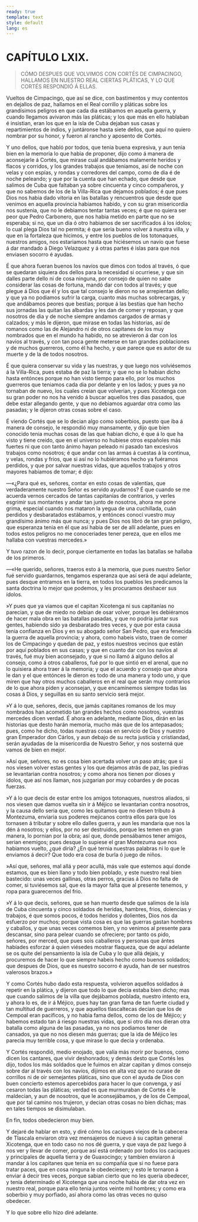 ```yaml
---
ready: true
template: text
style: default
lang: es
---
```


# CAPÍTULO LXIX.

> CÓMO DESPUES QUE VOLVIMOS CON CORTÉS DE CIMPACINGO, HALLAMOS EN NUESTRO
> REAL CIERTAS PLÁTICAS, Y LO QUE CORTÉS RESPONDIÓ Á ELLAS.


Vueltos de Cimpacingo, que así se dice, con bastimentos y muy contentos
en dejallos de paz, hallamos en el Real corrillo y pláticas sobre
los grandísimos peligros en que cada dia estábamos en aquella guerra,
y cuando llegamos avivaron más las pláticas; y los que más en ello
hablaban é insistian, eran los que en la isla de Cuba dejaban sus casas
y repartimientos de indios, y juntáronse hasta siete dellos, que aquí
no quiero nombrar por su honor, y fueron al rancho y aposento de Cortés.

Y uno dellos, que habló por todos, que tenia buena expresiva, y aun
tenia bien en la memoria lo que habia de proponer, dijo como á manera
de aconsejarle á Cortés, que mirase cuál andábamos malamente heridos y
flacos y corridos, y los grandes trabajos que teniamos, así de noche
con velas y con espías, y rondas y corredores del campo, como de dia é
de noche peleando; y que por la cuenta que han echado, que desde que
salimos de Cuba que faltaban ya sobre cincuenta y cinco compañeros,
y que no sabemos de los de la Villa-Rica que dejamos poblados; é que
pues Dios nos habia dado vitoria en las batallas y rencuentros que
desde que venimos en aquella provincia habiamos habido, y con su gran
misericordia nos sustenia, que no le debiamos tentar tantas veces; é
que no quiera ser peor que Pedro Carbonero, que nos habia metido en
parte que no se esperaba; si no, que un dia ó otro habiamos de ser
sacrificados á los ídolos; lo cual plega Dios tal no permita; é que
seria bueno volver á nuestra villa, y que en la fortaleza que hicimos,
y entre los pueblos de los totonaques, nuestros amigos, nos estariamos
hasta que hiciésemos un navío que fuese á dar mandado á Diego Velazquez
y á otras partes é islas para que nos enviasen socorro é ayudas.

É que ahora fueran buenos los navíos que dimos con todos al través, ó
que se quedaran siquiera dos dellos para la necesidad si ocurriese, y
que sin dalles parte dello ni de cosa ninguna, por consejo de quien no
sabe considerar las cosas de fortuna, mandó dar con todos al través;
y que plegue á Dios que él y los que tal consejo le dieron no se
arrepientan dello; y que ya no podiamos sufrir la carga, cuanto más
muchas sobrecargas, y que andábamos peores que bestias; porque á las
bestias que han hecho sus jornadas las quitan las albardas y les dan
de comer y reposan, y que nosotros de dia y de noche siempre andamos
cargados de armas y calzados; y más le dijeron, que mirase en todas las
historias, así de romanos como las de Alejandro ni de otros capitanes
de los muy nombrados que en el mundo ha habido, no se atrevieron á dar
con los navíos al través, y con tan poca gente meterse en tan grandes
poblaciones y de muchos guerreros, como él ha hecho, y que parece que
es autor de su muerte y de la de todos nosotros.

É que quiera conservar su vida y las nuestras, y que luego nos
volviésemos á la Villa-Rica, pues estaba de paz la tierra; y que no se
lo habian dicho hasta entónces porque no han visto tiempo para ello,
por los muchos guerreros que teniamos cada dia por delante y en los
lados; y pues ya no tornaban de nuevo, los cuales creian que volverian,
y pues Xicotenga con su gran poder no nos ha venido á buscar aquellos
tres dias pasados, que debe estar allegando gente, y que no debiamos
aguardar otra como las pasadas; y le dijeron otras cosas sobre el caso.

É viendo Cortés que se lo decian algo como soberbios, puesto que iba
á manera de consejo, le respondió muy mansamente, y dijo que bien
conocido tenia muchas cosas de las que habian dicho, é que á lo que ha
visto y tiene creido, que en el universo no hubiese otros españoles más
fuertes ni que con tanto ánimo hayan peleado ni pasado tan excesivos
trabajos como nosotros; é que andar con las armas á cuestas á la
continua, y velas, rondas y frios, que si así no lo hubiéramos hecho
ya fuéramos perdidos, y que por salvar nuestras vidas, que aquellos
trabajos y otros mayores habiamos de tomar; é dijo:

—«¿Para qué es, señores, contar en esto cosas de valentías, que
verdaderamente nuestro Señor es servido ayudarnos? É que cuando se me
acuerda vernos cercados de tantas capitanías de contrarios, y verles
esgrimir sus montantes y andar tan junto de nosotros, ahora me pone
grima, especial cuando nos mataron la yegua de una cuchillada, cuán
perdidos y desbaratados estábamos, y entónces conocí vuestro muy
grandísimo ánimo más que nunca; y pues Dios nos libró de tan gran
peligro, que esperanza tenia en él que así habia de ser de allí
adelante, pues en todos estos peligros no me conoceriades tener pereza,
que en ellos me hallaba con vuestras mercedes.»

Y tuvo razon de lo decir, porque ciertamente en todas las batallas se
hallaba de los primeros.

—«He querido, señores, traeros esto á la memoria, que pues nuestro
Señor fué servido guardarnos, tengamos esperanza que así será de aquí
adelante, pues desque entramos en la tierra, en todos los pueblos les
predicamos la santa doctrina lo mejor que podemos, y les procuramos
deshacer sus ídolos.

»Y pues que ya viamos que el capitan Xicotenga ni sus capitanías
no parecian, y que de miedo no debian de osar volver, porque les
debiéramos de hacer mala obra en las batallas pasadas, y que no podria
juntar sus gentes, habiendo sido ya desbaratado tres veces, y que por
esta causa tenia confianza en Dios y en su abogado señor San Pedro,
que era fenecida la guerra de aquella provincia; y ahora, como habeis
visto, traen de comer los de Cimpacingo y quedan de paz, y estos
nuestros vecinos que están por aquí poblados en sus casas; y que en
cuanto dar con los navíos al través, fué muy bien aconsejado, y que
si no llamó á alguno dellos al consejo, como á otros caballeros, fué
por lo que sintió en el arenal, que no lo quisiera ahora traer á la
memoria; y que el acuerdo y consejo que ahora le dan y el que entónces
le dieron es todo de una manera y todo uno, y que miren que hay otros
muchos caballeros en el real que serán muy contrarios de lo que ahora
piden y aconsejan, y que encaminemos siempre todas las cosas á Dios, y
seguillas en su santo servicio será mejor.

»Y á lo que, señores, decis, que jamás capitanes romanos de los muy
nombrados han acometido tan grandes hechos como nosotros, vuestras
mercedes dicen verdad. É ahora en adelante, mediante Dios, dirán en las
historias que desto harán memoria, mucho más que de los antepasados;
pues, como he dicho, todas nuestras cosas en servicio de Dios y
nuestro gran Emperador don Cárlos, y aun debajo de su recta justicia y
cristiandad, serán ayudadas de la misericordia de Nuestro Señor, y nos
sosterná que vamos de bien en mejor.

»Así que, señores, no es cosa bien acertada volver un paso atrás; que
si nos viesen volver estas gentes y los que dejamos atrás de paz, las
piedras se levantarian contra nosotros; y como ahora nos tienen por
dioses y ídolos, que así nos llaman, nos juzgarian por muy cobardes y
de pocas fuerzas.

»Y á lo que decis de estar entre los amigos totonaques, nuestros
aliados, si nos viesen que damos vuelta sin ir á Méjico se levantarian
contra nosotros, y la causa dello seria que, como les quitamos que no
diesen tributo á Montezuma, enviaria sus poderes mejicanos contra ellos
para que los tornasen á tributar y sobre ello dalles guerra, y aun les
mandaria que nos la dén á nosotros; y ellos, por no ser destruidos,
porque les temen en gran manera, lo pornian por la obra; así que,
donde pensábamos tener amigos, serian enemigos; pues desque lo supiese
el gran Montezuma que nos habiamos vuelto, ¿qué diria? ¿En qué ternia
nuestras palabras ni lo que le enviamos á decir? Que todo era cosa de
burla ó juego de niños.

»Así que, señores, mal allá y peor acullá, más vale que estemos aquí
donde estamos, que es bien llano y todo bien poblado, y este nuestro
real bien bastecido: unas veces gallinas, otras perros, gracias á Dios
no falta de comer, si tuviésemos sal, que es la mayor falta que al
presente tenemos, y ropa para guarecernos del frio.

»Y á lo que decis, señores, que se han muerto desde que salimos de la
isla de Cuba cincuenta y cinco soldados de heridas, hambres, frios,
dolencias y trabajos, é que somos pocos, é todos heridos y dolientes,
Dios nos da esfuerzo por muchos; porque vista cosa es que las guerras
gastan hombres y caballos, y que unas veces comemos bien, y no venimos
al presente para descansar, sino para pelear cuando se ofreciere; por
tanto os pido, señores, por merced, que pues sois caballeros y personas
que ántes habíades esforzar á quien viésedes mostrar flaqueza, que de
aquí adelante se os quite del pensamiento la isla de Cuba y lo que allá
dejais, y procuremos de hacer lo que siempre habeis hecho como buenos
soldados; que despues de Dios, que es nuestro socorro é ayuda, han de
ser nuestros valerosos brazos.»

Y como Cortés hubo dado esta respuesta, volvieron aquellos soldados
á repetir en la plática, y dijeron que todo lo que decia estaba bien
dicho; mas que cuando salimos de la villa que dejábamos poblada,
nuestro intento era, y ahora lo es, de ir á Méjico, pues hay tan gran
fama de tan fuerte ciudad y tan multitud de guerreros, y que aquellos
tlascaltecas decian que los de Cempoal eran pacíficos, y no habia fama
dellos, como de los de Méjico; y habemos estado tan á riesgo nuestras
vidas, que si otro dia nos dieran otra batalla como alguna de las
pasadas, ya no nos podiamos tener de cansados, ya que no nos diesen
más guerras; que la ida de Méjico les parecia muy terrible cosa, y que
mirase lo que decia y ordenaba.

Y Cortés respondió, medio enojado, que valía más morir por buenos, como
dicen los cantares, que vivir deshonrados; y demás desto que Cortés les
dijo, todos los más soldados que le fuimos en alzar capitan y dimos
consejo sobre dar al través con los navíos, dijimos en alta voz que
no curase de corrillos ni de oir semejantes pláticas, sino que con el
ayuda de Dios con buen concierto estemos apercebidos para hacer lo que
convenga, y así cesaron todas las pláticas; verdad es que murmuraban de
Cortés é le maldecian, y aun de nosotros, que le aconsejábamos, y de
los de Cempoal, que por tal camino nos trujeron, y decian otras cosas
no bien dichas; mas en tales tiempos se disimulaban.

En fin, todos obedecieron muy bien.

Y dejaré de hablar en esto, y diré cómo los caciques viejos de la
cabecera de Tlascala enviaron otra vez mensajeros de nuevo á su capitan
general Xicotenga, que en todo caso no nos dé guerra, y que vaya de paz
luego á nos ver y llevar de comer, porque así está ordenado por todos
los caciques y principales de aquella tierra y de Guaxocingo; y tambien
enviaron á mandar á los capitanes que tenia en su compañía que si no
fuese para tratar paces, que en cosa ninguna le obedeciesen; y esto le
tornaron á enviar á decir tres veces, porque sabian cierto que no les
queria obedecer, y tenia determinado el Xicotenga que una noche habia
de dar otra vez en nuestro real, porque para ello tenia juntos veinte
mil hombres; y como era soberbio y muy porfiado, así ahora como las
otras veces no quiso obedecer.

Y lo que sobre ello hizo diré adelante.
